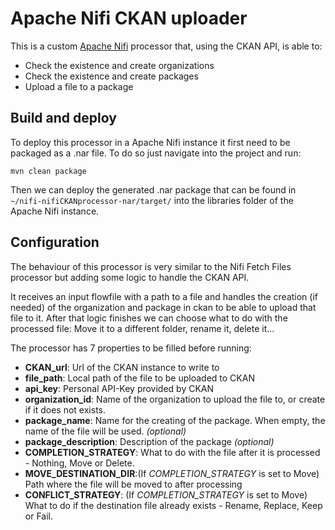 # Apache Nifi CKAN uploader

This is a custom [Apache Nifi](https://nifi.apache.org/) processor that, using the CKAN API, is able to:
* Check the existence and create organizations
* Check the existence and create packages
* Upload a file to a package

## Build and deploy

To deploy this processor in a Apache Nifi instance it first need to be packaged as a .nar file.
To do so just navigate into the project and run:
```
mvn clean package
```

Then we can deploy the generated .nar package that can be found in `~/nifi-nifiCKANprocessor-nar/target/`
into the libraries folder of the Apache Nifi instance.

## Configuration
The behaviour of this processor is very similar to the Nifi Fetch Files processor but adding some logic to handle the CKAN API.


It receives an input flowfile with a path to a file and handles the creation (if needed) of the organization and package in ckan to be able to upload that file to it.
After that logic finishes we can choose what to do with the processed file: Move it to a different folder, rename it, delete it...


The processor has 7 properties to be filled before running:

* **CKAN_url**: Url of the CKAN instance to write to
* **file_path**: Local path of the file to be uploaded to CKAN
* **api_key**: Personal API-Key provided by CKAN
* **organization_id**: Name of the organization to upload the file to, or create if it does not exists.
* **package_name**: Name for the creating of the package. When empty, the name of the file will be used. *(optional)*
* **package_description**: Description of the package *(optional)*
* **COMPLETION_STRATEGY**: What to do with the file after it is processed - Nothing, Move or Delete.
* **MOVE_DESTINATION_DIR**:(If *COMPLETION_STRATEGY* is set to Move) Path where the file will be moved to after processing
* **CONFLICT_STRATEGY**: (If *COMPLETION_STRATEGY* is set to Move) What to do if the destination file already exists - Rename, Replace, Keep or Fail.

